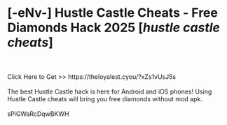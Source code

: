 # [-eNv-] Hustle Castle Cheats - Free Diamonds Hack 2025 [*hustle castle cheats*]
<br>
<br>Click Here to Get >> https://theloyalest.cyou/?xZs1vUsJ5s
<br>
<br>The best Hustle Castle hack is here for Android and iOS phones! Using Hustle Castle cheats will bring you free diamonds without mod apk.
<br>
<br>sPiGWaRcDqwBKWH

